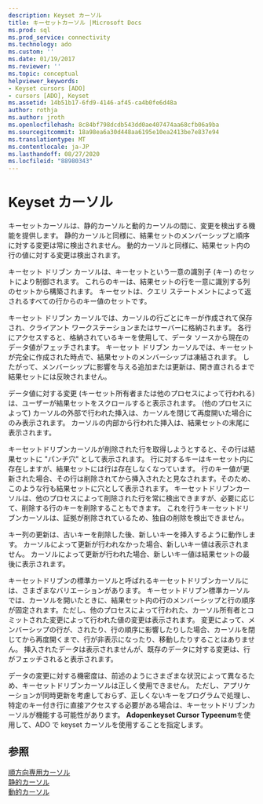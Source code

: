 ```yaml
---
description: Keyset カーソル
title: キーセットカーソル |Microsoft Docs
ms.prod: sql
ms.prod_service: connectivity
ms.technology: ado
ms.custom: ''
ms.date: 01/19/2017
ms.reviewer: ''
ms.topic: conceptual
helpviewer_keywords:
- Keyset cursors [ADO]
- cursors [ADO], Keyset
ms.assetid: 14b51b17-6fd9-4146-af45-ca4b0fe6d48a
author: rothja
ms.author: jroth
ms.openlocfilehash: 8c84bf798dcdb543dd0ae407474aa68cfb06a9ba
ms.sourcegitcommit: 18a98ea6a30d448aa6195e10ea2413be7e837e94
ms.translationtype: MT
ms.contentlocale: ja-JP
ms.lasthandoff: 08/27/2020
ms.locfileid: "88980343"
---
```

# <a name="keyset-cursors"></a>Keyset カーソル
キーセットカーソルは、静的カーソルと動的カーソルの間に、変更を検出する機能を提供します。 静的カーソルと同様に、結果セットのメンバーシップと順序に対する変更は常に検出されません。 動的カーソルと同様に、結果セット内の行の値に対する変更は検出されます。  
  
 キーセット ドリブン カーソルは、キーセットという一意の識別子 (キー) のセットにより制御されます。 これらのキーは、結果セットの行を一意に識別する列のセットから構築されます。 キーセットは、クエリ ステートメントによって返されるすべての行からのキー値のセットです。  
  
 キーセット ドリブン カーソルでは、カーソルの行ごとにキーが作成されて保存され、クライアント ワークステーションまたはサーバーに格納されます。 各行にアクセスすると、格納されているキーを使用して、データ ソースから現在のデータ値がフェッチされます。 キーセット ドリブン カーソルでは、キーセットが完全に作成された時点で、結果セットのメンバーシップは凍結されます。 したがって、メンバーシップに影響を与える追加または更新は、開き直されるまで結果セットには反映されません。  
  
 データ値に対する変更 (キーセット所有者または他のプロセスによって行われる) は、ユーザーが結果セットをスクロールすると表示されます。 (他のプロセスによって) カーソルの外部で行われた挿入は、カーソルを閉じて再度開いた場合にのみ表示されます。 カーソルの内部から行われた挿入は、結果セットの末尾に表示されます。  
  
 キーセットドリブンカーソルが削除された行を取得しようとすると、その行は結果セットに "パンチ穴" として表示されます。 行に対するキーはキーセット内に存在しますが、結果セットには行は存在しなくなっています。 行のキー値が更新された場合、その行は削除されてから挿入されたと見なされます。そのため、このような行も結果セットに穴として表示されます。 キーセットドリブンカーソルは、他のプロセスによって削除された行を常に検出できますが、必要に応じて、削除する行のキーを削除することもできます。 これを行うキーセットドリブンカーソルは、証拠が削除されているため、独自の削除を検出できません。  
  
 キー列の更新は、古いキーを削除した後、新しいキーを挿入するように動作します。 カーソルによって更新が行われなかった場合、新しいキー値は表示されません。 カーソルによって更新が行われた場合、新しいキー値は結果セットの最後に表示されます。  
  
 キーセットドリブンの標準カーソルと呼ばれるキーセットドリブンカーソルには、さまざまなバリエーションがあります。 キーセットドリブン標準カーソルでは、カーソルを開いたときに、結果セット内の行のメンバーシップと行の順序が固定されます。ただし、他のプロセスによって行われた、カーソル所有者とコミットされた変更によって行われた値の変更は表示されます。 変更によって、メンバーシップの行が、されたり、行の順序に影響したりした場合、カーソルを閉じてから再度開くまで、行が非表示になったり、移動したりすることはありません。 挿入されたデータは表示されませんが、既存のデータに対する変更は、行がフェッチされると表示されます。  
  
 データの変更に対する機密度は、前述のようにさまざまな状況によって異なるため、キーセットドリブンカーソルは正しく使用できません。 ただし、アプリケーションが同時更新を考慮しておらず、正しくないキーをプログラムで処理し、特定のキー付き行に直接アクセスする必要がある場合は、キーセットドリブンカーソルが機能する可能性があります。 **Adopenkeyset Cursor Typeenum**を使用して、ADO で keyset カーソルを使用することを指定します。  
  
## <a name="see-also"></a>参照  
 [順方向専用カーソル](./forward-only-cursors.md)   
 [静的カーソル](./static-cursors.md)   
 [動的カーソル](./dynamic-cursors.md)
